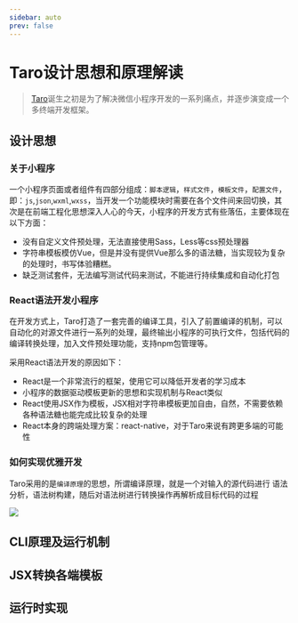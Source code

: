 ```yaml
---
sidebar: auto
prev: false
---
```




# Taro设计思想和原理解读

> [Taro](https://taro.aotu.io/)诞生之初是为了解决微信小程序开发的一系列痛点，并逐步演变成一个多终端开发框架。

## 设计思想
### 关于小程序

一个小程序页面或者组件有四部分组成：`脚本逻辑`，`样式文件`，`模板文件`，`配置文件`，即：`js`,`json`,`wxml`,`wxss`，当开发一个功能模块时需要在各个文件间来回切换，其次是在前端工程化思想深入人心的今天，小程序的开发方式有些落伍，主要体现在以下方面：
* 没有自定义文件预处理，无法直接使用Sass，Less等css预处理器
* 字符串模板模仿Vue，但是并没有提供Vue那么多的语法糖，当实现较为复杂的处理时，书写体验糟糕。
* 缺乏测试套件，无法编写测试代码来测试，不能进行持续集成和自动化打包

### React语法开发小程序

在开发方式上，Taro打造了一套完善的编译工具，引入了前置编译的机制，可以自动化的对源文件进行一系列的处理，最终输出小程序的可执行文件，包括代码的编译转换处理，加入文件预处理功能，支持npm包管理等。

采用React语法开发的原因如下：
* React是一个非常流行的框架，使用它可以降低开发者的学习成本
* 小程序的数据驱动模板更新的思想和实现机制与React类似
* React使用JSX作为模板，JSX相对字符串模板更加自由，自然，不需要依赖各种语法糖也能完成比较复杂的处理
* React本身的跨端处理方案：react-native，对于Taro来说有跨更多端的可能性

### 如何实现优雅开发

Taro采用的是`编译原理`的思想，所谓编译原理，就是一个对输入的源代码进行 语法分析，语法树构建，随后对语法树进行转换操作再解析成目标代码的过程

![](https://user-gold-cdn.xitu.io/2018/10/8/1665182480dfc020?imageView2/0/w/1280/h/960/format/webp/ignore-error/1)

## CLI原理及运行机制

## JSX转换各端模板

## 运行时实现

